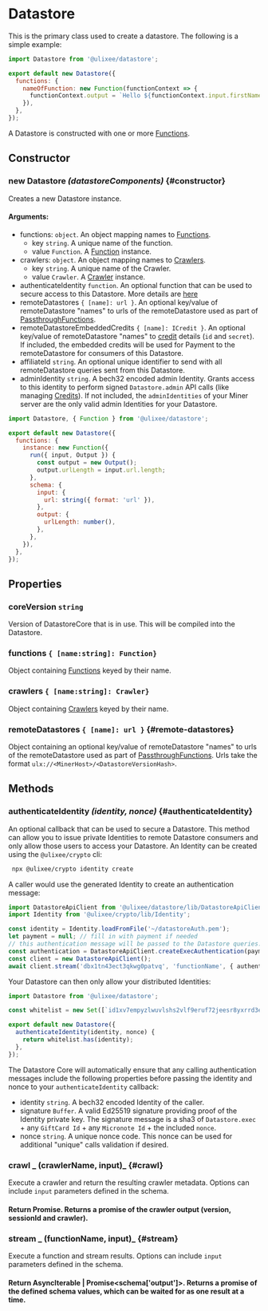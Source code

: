 # Datastore

This is the primary class used to create a datastore. The following is a simple example:

```js
import Datastore from '@ulixee/datastore';

export default new Datastore({
  functions: {
    nameOfFunction: new Function(functionContext => {
      functionContext.output = `Hello ${functionContext.input.firstName}`;
    }),
  },
});
```

A Datastore is constructed with one or more [Functions](./function.md).

## Constructor

### new Datastore _(datastoreComponents)_ {#constructor}

Creates a new Datastore instance.

#### **Arguments**:

- functions: `object`. An object mapping names to [Functions](./function.md).
  - key `string`. A unique name of the function.
  - value `Function`. A [Function](./function.md) instance.
- crawlers: `object`. An object mapping names to [Crawlers](./crawler.md).
  - key `string`. A unique name of the Crawler.
  - value `Crawler`. A [Crawler](./function.md) instance.
- authenticateIdentity `function`. An optional function that can be used to secure access to this Datastore. More details are [here](#authenticateIdentity)
- remoteDatastores `{ [name]: url }`. An optional key/value of remoteDatastore "names" to urls of the remoteDatastore used as part of [PassthroughFunctions](./passthrough-function.md).
- remoteDatastoreEmbeddedCredits `{ [name]: ICredit }`. An optional key/value of remoteDatastore "names" to [credit](../advanced/credits.md) details (`id` and `secret`). If included, the embedded credits will be used for Payment to the remoteDatastore for consumers of this Datastore.
- affiliateId `string`. An optional unique identifier to send with all remoteDatastore queries sent from this Datastore.
- adminIdentity `string`. A bech32 encoded admin Identity. Grants access to this identity to perform signed `Datastore.admin` API calls (like managing [Credits](../advanced/credits.md)). If not included, the `adminIdentities` of your Miner server are the only valid admin Identities for your Datastore.

```js
import Datastore, { Function } from '@ulixee/datastore';

export default new Datastore({
  functions: {
    instance: new Function({
      run({ input, Output }) {
        const output = new Output();
        output.urlLength = input.url.length;
      },
      schema: {
        input: {
          url: string({ format: 'url' }),
        },
        output: {
          urlLength: number(),
        },
      },
    }),
  },
});
```

## Properties

### coreVersion `string`

Version of DatastoreCore that is in use. This will be compiled into the Datastore.

### functions `{ [name:string]: Function}`

Object containing [Functions](./function.md) keyed by their name.

### crawlers `{ [name:string]: Crawler}`

Object containing [Crawlers](./function.md) keyed by their name.

### remoteDatastores `{ [name]: url }` {#remote-datastores}

Object containing an optional key/value of remoteDatastore "names" to urls of the remoteDatastore used as part of [PassthroughFunctions](./passthrough-function.md). Urls take the format `ulx://<MinerHost>/<DatastoreVersionHash>`.

## Methods

### authenticateIdentity _(identity, nonce)_ {#authenticateIdentity}

An optional callback that can be used to secure a Datastore. This method can allow you to issue private Identities to remote Datastore consumers and only allow those users to access your Datastore. An Identity can be created using the `@ulixee/crypto` cli:

```bash
 npx @ulixee/crypto identity create
```

A caller would use the generated Identity to create an authentication message:

```js
import DatastoreApiClient from '@ulixee/datastore/lib/DatastoreApiClient';
import Identity from '@ulixee/crypto/lib/Identity';

const identity = Identity.loadFromFile('~/datastoreAuth.pem');
let payment = null; // fill in with payment if needed
// this authentication message will be passed to the Datastore queries.
const authentication = DatastoreApiClient.createExecAuthentication(payment, identity);
const client = new DatastoreApiClient();
await client.stream('dbx1tn43ect3qkwg0patvq', 'functionName', { authentication });
```

Your Datastore can then only allow your distributed Identities:

```js
import Datastore from '@ulixee/datastore';

const whitelist = new Set([`id1xv7empyzlwuvlshs2vlf9eruf72jeesr8yxrrd3esusj75qsr6jqj6dv3p`]);

export default new Datastore({
  authenticateIdentity(identity, nonce) {
    return whitelist.has(identity);
  },
});
```

The Datastore Core will automatically ensure that any calling authentication messages include the following properties before passing the identity and nonce to your `authenticateIdentity` callback:

- identity `string`. A bech32 encoded Identity of the caller.
- signature `Buffer`. A valid Ed25519 signature providing proof of the Identity private key. The signature message is a sha3 of `Datastore.exec` + any `GiftCard Id` + any `Micronote Id` + the included `nonce`.
- nonce `string`. A unique nonce code. This nonce can be used for additional "unique" calls validation if desired.

### crawl _ (crawlerName, input)_ {#crawl}

Execute a crawler and return the resulting crawler metadata. Options can include `input` parameters defined in the schema.

#### Return Promise<ICrawlerOutputSchema>. Returns a promise of the crawler output (version, sessionId and crawler).

### stream _ (functionName, input)_ {#stream}

Execute a function and stream results. Options can include `input` parameters defined in the schema.

#### Return AsyncIterable | Promise<schema['output']>. Returns a promise of the defined schema values, which can be waited for as one result at a time.
